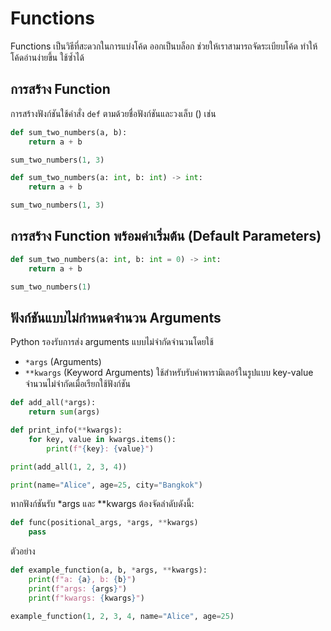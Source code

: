 # Functions
Functions เป็นวิธีที่สะดวกในการแบ่งโค้ด ออกเป็นบล็อก ช่วยให้เราสามารถจัดระเบียบโค้ด ทำให้โค้ดอ่านง่ายขึ้น ใช้ซ้ำได้




## การสร้าง Function
การสร้างฟังก์ชันใช้คำสั่ง `def` ตามด้วยชื่อฟังก์ชันและวงเล็บ () เช่น

```py  title="math_operations.py" linenums="1"
def sum_two_numbers(a, b):
    return a + b

sum_two_numbers(1, 3)
```



```py  title="math_operations.py" linenums="1"
def sum_two_numbers(a: int, b: int) -> int:
    return a + b

sum_two_numbers(1, 3)
```

## การสร้าง Function พร้อมค่าเริ่มต้น (Default Parameters)
```py  title="math_operations.py" linenums="1"
def sum_two_numbers(a: int, b: int = 0) -> int:
    return a + b

sum_two_numbers(1)
```

##  ฟังก์ชันแบบไม่กำหนดจำนวน Arguments
Python รองรับการส่ง arguments แบบไม่จำกัดจำนวนโดยใช้
 - `*args`  (Arguments)
 - `**kwargs` (Keyword Arguments) ใช้สำหรับรับค่าพารามิเตอร์ในรูปแบบ key-value จำนวนไม่จำกัดเมื่อเรียกใช้ฟังก์ชัน

```py  linenums="1"
def add_all(*args):
    return sum(args)

def print_info(**kwargs):
    for key, value in kwargs.items():
        print(f"{key}: {value}")

print(add_all(1, 2, 3, 4))

print(name="Alice", age=25, city="Bangkok")
```



หากฟังก์ชันรับ *args และ **kwargs ต้องจัดลำดับดังนี้:
```py  linenums="1"
def func(positional_args, *args, **kwargs)
    pass
```

ตัวอย่าง
```py  linenums="1"
def example_function(a, b, *args, **kwargs):
    print(f"a: {a}, b: {b}")
    print(f"args: {args}")
    print(f"kwargs: {kwargs}")

example_function(1, 2, 3, 4, name="Alice", age=25)
```
